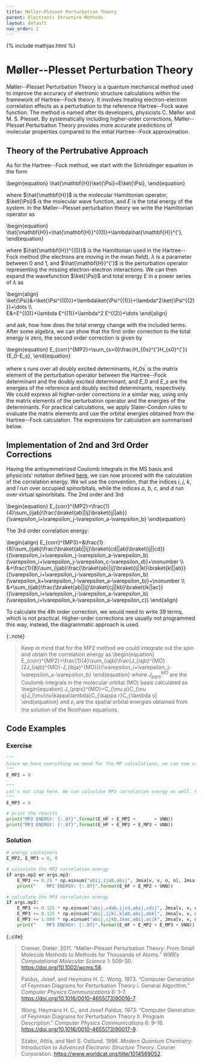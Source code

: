 ```yaml
---
title: Møller–Plesset Perturbation Theory
parent: Electronic Structure Methods
layout: default
nav_order: 2
---
```

{% include mathjax.html %}

# Møller--Plesset Perturbation Theory

Møller--Plesset Perturbation Theory is a quantum mechanical method used to improve the accuracy of electronic structure calculations within the framework of Hartree--Fock theory. It involves treating electron-electron correlation effects as a perturbation to the reference Hartree--Fock wave function. The method is named after its developers, physicists C. Møller and M. S. Plesset. By systematically including higher-order corrections, Møller--Plesset Perturbation Theory provides more accurate predictions of molecular properties compared to the initial Hartree--Fock approximation.

## Theory of the Pertrubative Approach

As for the Hartree--Fock method, we start with the Schrödinger equation in the form

\begin{equation}
\hat{\mathbf{H}}\ket{\Psi}=E\ket{\Psi},
\end{equation}

where $\hat{\mathbf{H}}$ is the molecular Hamiltonian operator, $\ket{\Psi}$ is the molecular wave function, and $E$ is the total energy of the system. In the Møller--Plesset perturbation theory we write the Hamiltonian operator as

\begin{equation}
\hat{\mathbf{H}}=\hat{\mathbf{H}}^{(0)}+\lambda\hat{\mathbf{H}}^{'},
\end{equation}

where $\hat{\mathbf{H}}^{(0)}$ is the Hamiltonian used in the Hartree--Fock method (the electrons are moving in the mean field), $\lambda$ is a parameter between 0 and 1, and $\hat{\mathbf{H}}^{'}$ is the perturbation operator representing the missing electron-electron interactions. We can then expand the wavefunction $\ket{\Psi}$ and total energy $E$ in a power series of $\lambda$ as

\begin{align}
\ket{\Psi}&=\ket{\Psi^{(0)}}+\lambda\ket{\Psi^{(1)}}+\lambda^2\ket{\Psi^{(2)}}+\dots \\\\\
E&=E^{(0)}+\lambda E^{(1)}+\lambda^2 E^{(2)}+\dots
\end{align}

and ask, how how does the total energy change with the included terms. After some algebra, we can show that the first order correction to the total energy is zero, the second order correction is given by

\begin{equation}
E_{corr}^{MP2}=\sum\_{s>0}\frac{H\_{0s}^{'}H\_{s0}^{'}}{E\_0-E\_s},
\end{equation}

where $s$ runs over all doubly excited determinants, $H\_{0s}^{'}$ is the matrix element of the perturbation operator between the Hartree--Fock determinant and the doubly excited determinant, and $E\_0$ and $E\_s$ are the energies of the reference and doubly excited determinants, respectively.<!--\cite{10.1002/wcms.58,1014569052}--> We could express all higher-order corrections in a similar way, using only the matrix elements of the perturbation operator and the energies of the determinants. For practical calculations, we apply Slater-Condon rules to evaluate the matrix elements and use the orbital energies obtained from the Hartree--Fock calculation. The expressions for calculation are summarised below.

## Implementation of 2nd and 3rd Order Corrections

Having the antisymmetrized Coulomb integrals in the MS basis and physicists' notation defined [here](hartreefockmethod.html#the-integral-transforms), we can now proceed with the calculation of the correlation energy. We wil use the convention, that the indices $i$, $j$, $k$, and $l$ run over occupied spinorbitals, while the indices $a$, $b$, $c$, and $d$ run over virtual spinorbitals. The 2nd order and 3rd

\begin{equation}
E_{corr}^{MP2}=\frac{1}{4}\sum_{ijab}\frac{\braket{ab||ij}\braket{ij||ab}}{\varepsilon_i+\varepsilon_j-\varepsilon_a-\varepsilon_b}
\end{equation}

The 3rd order correlation energy:

\begin{align}
E_{corr}^{MP3}=&\frac{1}{8}\sum_{ijab}\frac{\braket{ab||ij}\braket{cd||ab}\braket{ij||cd}}{(\varepsilon_i+\varepsilon_j-\varepsilon_a-\varepsilon_b)(\varepsilon_i+\varepsilon_j-\varepsilon_c-\varepsilon_d)}+\nonumber \\\\\
&+\frac{1}{8}\sum_{ijab}\frac{\braket{ab||ij}\braket{ij||kl}\braket{kl||ab}}{(\varepsilon_i+\varepsilon_j-\varepsilon_a-\varepsilon_b)(\varepsilon_k+\varepsilon_l-\varepsilon_a-\varepsilon_b)}+\nonumber \\\\\
&+\sum_{ijab}\frac{\braket{ab||ij}\braket{cj||kb}\braket{ik||ac}}{(\varepsilon_i+\varepsilon_j-\varepsilon_a-\varepsilon_b)(\varepsilon_i+\varepsilon_k-\varepsilon_a-\varepsilon_c)}
\end{align}

To calculate the 4th order correction, we would need to write 39 terms, which is not practical. Higher-order corrections are usually not programmed this way, instead, the diagrammatic approach is used.<!--\cite{1014569052,10.1016/0010-4655!73!90016-7,10.1016/0010-4655!73!90017-9}-->

{:.note}
> Keep in mind that for the MP2 method we could integrate out the spin and obtain the correlation energy as
> \begin{equation}
> E_{corr}^{MP2}=\frac{1}{4}\sum_{iajb}\frac{J_{iajb}^{MO}(2J_{iajb}^{MO}-J_{ibja}^{MO})}{\varepsilon_i+\varepsilon_j-\varepsilon_a-\varepsilon_b}
> \end{equation}
> where $J_{pqrs}^{MO}$ are the Coulomb integrals in the molecular orbital (MO) basis calculated as
> \begin{equation}
> J_{pqrs}^{MO}=C_{\mu p}C_{\nu q}J_{\mu\nu\kappa\lambda}C_{\kappa r}C_{\lambda s}
> \end{equation}
> and $\varepsilon_i$ are the spatial orbital energies obtained from the solution of the Roothaan equations.

## Code Examples

### Exercise

```python
"""
Since we have everything we need for the MP calculations, we can now calculate the MP2 correlation energy. The result should be stored in the "E_MP2" variable.
"""
E_MP2 = 0

"""
Let's not stop here. We can calculate MP3 correlation energy as well. Please calculate it and store it in the "E_MP3" variable.
"""
E_MP3 = 0

# print the results
print("MP2 ENERGY: {:.8f}".format(E_HF + E_MP2 +       + VNN))
print("MP3 ENERGY: {:.8f}".format(E_HF + E_MP2 + E_MP3 + VNN))
```

### Solution

```python
# energy containers
E_MP2, E_MP3 = 0, 0

# calculate the MP2 correlation energy
if args.mp2 or args.mp3:
    E_MP2 += 0.25 * np.einsum("abij,ijab,abij", Jmsa[v, v, o, o], Jmsa[o, o, v, v], Emsd, optimize=True)
    print("    MP2 ENERGY: {:.8f}".format(E_HF + E_MP2 + VNN))

# calculate the MP3 correlation energy
if args.mp3:
    E_MP3 += 0.125 * np.einsum("abij,cdab,ijcd,abij,cdij", Jmsa[v, v, o, o], Jmsa[v, v, v, v], Jmsa[o, o, v, v], Emsd, Emsd, optimize=True)
    E_MP3 += 0.125 * np.einsum("abij,ijkl,klab,abij,abkl", Jmsa[v, v, o, o], Jmsa[o, o, o, o], Jmsa[o, o, v, v], Emsd, Emsd, optimize=True)
    E_MP3 += 1.000 * np.einsum("abij,cjkb,ikac,abij,acik", Jmsa[v, v, o, o], Jmsa[v, o, o, v], Jmsa[o, o, v, v], Emsd, Emsd, optimize=True)
    print("    MP3 ENERGY: {:.8f}".format(E_HF + E_MP2 + E_MP3 + VNN))
```

{:.cite}
> Cremer, Dieter. 2011. “Møller–Plesset Perturbation Theory: From Small Molecule Methods to Methods for Thousands of Atoms.” *WIREs Computational Molecular Science* 1: 509–30. <https://doi.org/10.1002/wcms.58>.
>
> Paldus, Josef, and Heymans H. C. Wong. 1973. “Computer Generation of Feynman Diagrams for Perturbation Theory i. General Algorithm.” *Computer Physics Communications* 6: 1–7. <https://doi.org/10.1016/0010-4655(73)90016-7>.
>
> Wong, Heymans H. C., and Josef Paldus. 1973. “Computer Generation of Feynman Diagrams for Perturbation Theory II. Program Description.” *Computer Physics Communications* 6: 9–16. <https://doi.org/10.1016/0010-4655(73)90017-9>.
>
> Szabo, Attila, and Neil S. Ostlund. 1996. *Modern Quantum Chemistry: Introduction to Advanced Electronic Structure Theory*. Courier Corporation. <https://www.worldcat.org/title/1014569052>.
>
